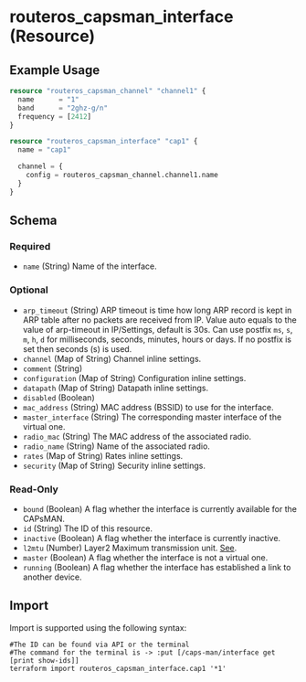 # routeros_capsman_interface (Resource)


## Example Usage
```terraform
resource "routeros_capsman_channel" "channel1" {
  name      = "1"
  band      = "2ghz-g/n"
  frequency = [2412]
}

resource "routeros_capsman_interface" "cap1" {
  name = "cap1"

  channel = {
    config = routeros_capsman_channel.channel1.name
  }
}
```

<!-- schema generated by tfplugindocs -->
## Schema

### Required

- `name` (String) Name of the interface.

### Optional

- `arp_timeout` (String) ARP timeout is time how long ARP record is kept in ARP table after no packets are received from IP. Value auto equals to the value of arp-timeout in IP/Settings, default is 30s. Can use postfix `ms`, `s`, `m`, `h`, `d` for milliseconds, seconds, minutes, hours or days. If no postfix is set then seconds (s) is used.
- `channel` (Map of String) Channel inline settings.
- `comment` (String)
- `configuration` (Map of String) Configuration inline settings.
- `datapath` (Map of String) Datapath inline settings.
- `disabled` (Boolean)
- `mac_address` (String) MAC address (BSSID) to use for the interface.
- `master_interface` (String) The corresponding master interface of the virtual one.
- `radio_mac` (String) The MAC address of the associated radio.
- `radio_name` (String) Name of the associated radio.
- `rates` (Map of String) Rates inline settings.
- `security` (Map of String) Security inline settings.

### Read-Only

- `bound` (Boolean) A flag whether the interface is currently available for the CAPsMAN.
- `id` (String) The ID of this resource.
- `inactive` (Boolean) A flag whether the interface is currently inactive.
- `l2mtu` (Number) Layer2 Maximum transmission unit. [See](https://wiki.mikrotik.com/wiki/Maximum_Transmission_Unit_on_RouterBoards).
- `master` (Boolean) A flag whether the interface is not a virtual one.
- `running` (Boolean) A flag whether the interface has established a link to another device.

## Import
Import is supported using the following syntax:
```shell
#The ID can be found via API or the terminal
#The command for the terminal is -> :put [/caps-man/interface get [print show-ids]]
terraform import routeros_capsman_interface.cap1 '*1'
```
